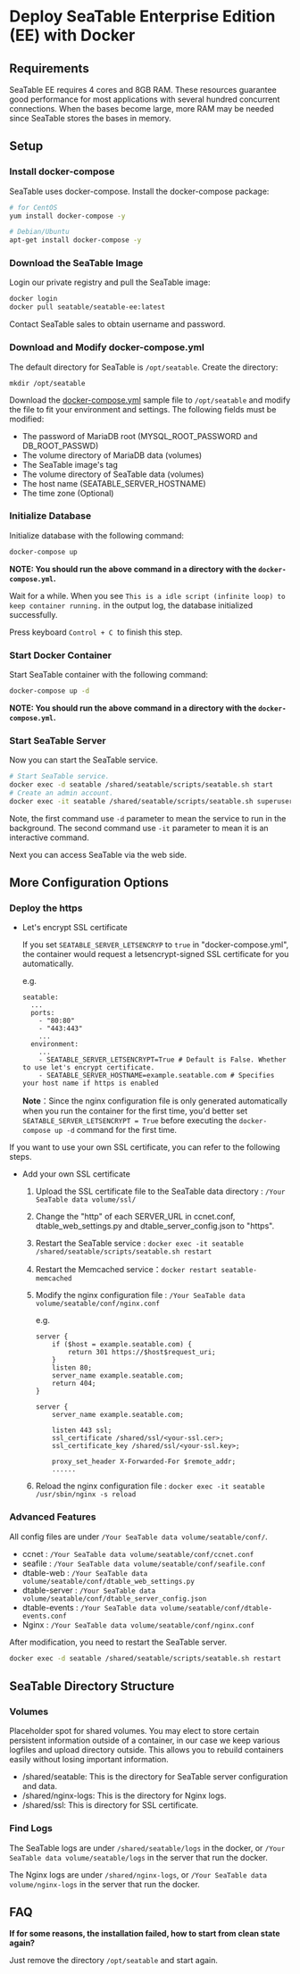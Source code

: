 # Deploy SeaTable Enterprise Edition (EE) with Docker


## Requirements

SeaTable EE requires 4 cores and 8GB RAM. These resources guarantee good performance for most applications with several hundred concurrent connections.  When the bases become large, more RAM may be needed since SeaTable stores the bases in memory.

## Setup

### Install docker-compose

SeaTable uses docker-compose. Install the docker-compose package:

```bash
# for CentOS
yum install docker-compose -y

# Debian/Ubuntu
apt-get install docker-compose -y

```

### Download the SeaTable Image

Login our private registry and pull the SeaTable image:

```sh
docker login
docker pull seatable/seatable-ee:latest

```

Contact SeaTable sales to obtain username and password.

### Download and Modify docker-compose.yml

The default directory for SeaTable is `/opt/seatable`. Create the directory:

```
mkdir /opt/seatable

```
Download the [docker-compose.yml](https://docs.seatable.io/f/58f1f83e5ac34258806b/?dl=1) sample file to `/opt/seatable` and modify the file to fit your environment and settings. The following fields must be modified:

* The password of MariaDB root (MYSQL_ROOT_PASSWORD and DB_ROOT_PASSWD)
* The volume directory of MariaDB data (volumes)
* The SeaTable image's tag
* The volume directory of SeaTable data (volumes)
* The host name (SEATABLE_SERVER_HOSTNAME)
* The time zone (Optional)

### Initialize Database

Initialize database with the following command:

```bash
docker-compose up

```

**NOTE: You should run the above command in a directory with the **`docker-compose.yml`**.**

Wait for a while. When you see `This is a idle script (infinite loop) to keep container running.`  in the output log, the database initialized successfully.

Press keyboard `Control + C`  to finish this step.

### Start Docker Container

Start SeaTable container with the following command:

```bash
docker-compose up -d

```

**NOTE: You should run the above command in a directory with the **`docker-compose.yml`**.**

### Start SeaTable Server

Now you can start the SeaTable service.

```sh
# Start SeaTable service.
docker exec -d seatable /shared/seatable/scripts/seatable.sh start
# Create an admin account.
docker exec -it seatable /shared/seatable/scripts/seatable.sh superuser  

```

Note, the first command use `-d` parameter to mean the service to run in the background. The second command use `-it` parameter to mean it is an interactive command.

Next you can access SeaTable via the web side.

## More Configuration Options

### Deploy the https

* Let's encrypt SSL certificate

  If you set `SEATABLE_SERVER_LETSENCRYP` to `true` in "docker-compose.yml", the container would request a letsencrypt-signed SSL certificate for you automatically.

  e.g.

  ```
  seatable:
    ...
    ports:
      - "80:80"
      - "443:443"
      ...
    environment:
      ...
      - SEATABLE_SERVER_LETSENCRYPT=True # Default is False. Whether to use let's encrypt certificate.
      - SEATABLE_SERVER_HOSTNAME=example.seatable.com # Specifies your host name if https is enabled

  ```

  **Note**：Since the nginx configuration file is only generated automatically when you run the container for the first time, you'd better set `SEATABLE_SERVER_LETSENCRYPT = True` before executing the `docker-compose up -d` command for the first time.

If you want to use your own SSL certificate, you can refer to the following steps.

* Add your own SSL certificate
  1. Upload the SSL certificate file to the SeaTable data directory : `/Your SeaTable data volume/ssl/`
  2. Change the "http" of each SERVER_URL in ccnet.conf, dtable_web_settings.py and dtable_server_config.json to "https".
  3. Restart the SeaTable service : `docker exec -it seatable /shared/seatable/scripts/seatable.sh restart`
  4. Restart the Memcached service：`docker restart seatable-memcached`
  5. Modify the nginx configuration file : `/Your SeaTable data volume/seatable/conf/nginx.conf`

     e.g.

     ```
     server {
         if ($host = example.seatable.com) {
             return 301 https://$host$request_uri;
         }
         listen 80;
         server_name example.seatable.com;
         return 404;
     }

     server {
         server_name example.seatable.com;

         listen 443 ssl;
         ssl_certificate /shared/ssl/<your-ssl.cer>;
         ssl_certificate_key /shared/ssl/<your-ssl.key>;

         proxy_set_header X-Forwarded-For $remote_addr;
         ......

     ```

  6. Reload the nginx configuration file : `docker exec -it seatable /usr/sbin/nginx -s reload`

### Advanced Features

All config files are under `/Your SeaTable data volume/seatable/conf/`. 

* ccnet : `/Your SeaTable data volume/seatable/conf/ccnet.conf`
* seafile : `/Your SeaTable data volume/seatable/conf/seafile.conf`
* dtable-web : `/Your SeaTable data volume/seatable/conf/dtable_web_settings.py`
* dtable-server : `/Your SeaTable data volume/seatable/conf/dtable_server_config.json`
* dtable-events : `/Your SeaTable data volume/seatable/conf/dtable-events.conf`
* Nginx : `/Your SeaTable data volume/seatable/conf/nginx.conf`

After modification, you need to restart the SeaTable server.

```bash
docker exec -d seatable /shared/seatable/scripts/seatable.sh restart

```

## SeaTable Directory Structure

### Volumes

Placeholder spot for shared volumes. You may elect to store certain persistent information outside of a container, in our case we keep various logfiles and upload directory outside. This allows you to rebuild containers easily without losing important information.

* /shared/seatable: This is the directory for SeaTable server configuration and data.
* /shared/nginx-logs: This is the directory for Nginx logs.
* /shared/ssl: This is directory for SSL certificate.

### Find Logs

The SeaTable logs are under `/shared/seatable/logs` in the docker, or `/Your SeaTable data volume/seatable/logs` in the server that run the docker.

The Nginx logs are under `/shared/nginx-logs`, or `/Your SeaTable data volume/nginx-logs` in the server that run the docker.

## FAQ

**If for some reasons, the installation failed, how to start from clean state again?**

Just remove the directory `/opt/seatable` and start again.
